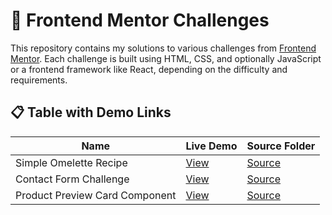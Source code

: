 # 🎯 Frontend Mentor Challenges

This repository contains my solutions to various challenges from [Frontend Mentor](https://www.frontendmentor.io/). Each challenge is built using HTML, CSS, and optionally JavaScript or a frontend framework like React, depending on the difficulty and requirements.

## 📋 Table with Demo Links

| Name                     | Live Demo                                                                 | Source Folder                      |
|--------------------------|---------------------------------------------------------------------------|------------------------------------|
| Simple Omelette Recipe   | [View](https://anastasiiiii.github.io/frontend-mentor-challenges/recipe-page/) | [Source](https://github.com/Anastasiiiii/frontend-mentor-challenges/tree/main/recipe-page)|
| Contact Form Challenge   | [View](https://anastasiiiii.github.io/frontend-mentor-challenges/contact-form/)| [Source](https://github.com/Anastasiiiii/frontend-mentor-challenges/tree/main/contact-form)|
| Product Preview Card Component | [View](https://anastasiiiii.github.io/frontend-mentor-challenges/product-preview-card-component/) | [Source](https://github.com/Anastasiiiii/frontend-mentor-challenges/tree/main/product-preview-card-component)|

